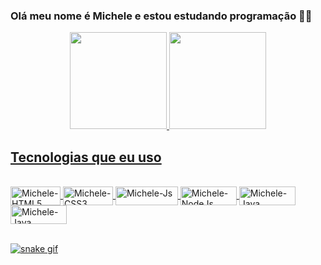 ### Olá meu nome é Michele e estou estudando programação 👩‍💻
<div align="center">
  <a href="https://github.com/MicheleWM">
  <img height="155em" src="https://github-readme-stats.vercel.app/api?username=MicheleWM&show_icons=true&theme=dracula&include_all_commits=true&count_private=true"/>
  <img height="155em" src="https://github-readme-stats.vercel.app/api/top-langs/?username=MicheleWM&layout=compact&langs_count=7&theme=dracula"/>
</div>
    
 
  ## Tecnologias que eu uso 
  <div style="display: inline_block"><br> 
  <img align="center" alt="Michele-HTML5" height="30" width="80" src="https://img.shields.io/badge/HTML-239120?style=for-the-badge&logo=html5&logoColor=white">
  <img align="center" alt="Michele-CSS3" height="30" width="80" src="https://img.shields.io/badge/CSS-239120?&style=for-the-badge&logo=css3&logoColor=white">
  <img align="center" alt="Michele-Js" height="30" width="100" src="https://img.shields.io/badge/JavaScript-F7DF1E?style=for-the-badge&logo=javascript&logoColor=black">
    <img align="center" alt="Michele-NodeJs" height="30" width="90" src="https://img.shields.io/badge/Node.js-43853D?style=for-the-badge&logo=node.js&logoColor=white">
    <img align="center" alt="Michele-Java" height="30" width="90" src="https://img.shields.io/badge/Java-ED8B00?style=for-the-badge&logo=openjdk&logoColor=white">
  <img align="center" alt="Michele-Java" height="30" width="90" src="https://img.shields.io/badge/MySQL-005C84?style=for-the-badge&logo=mysql&logoColor=white">
    
    
</div><br>

  ![snake gif](https://github.com/MicheleWM/MicheleWM/blob/output/github-contribution-grid-snake.svg)




